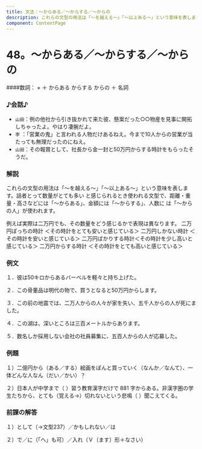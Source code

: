 ```yaml
---
title: 文法：～からある／～からする／～からの
description: これらの文型の用法は「～を越える～」「～以上ある～」という意味を表します。話者とって数量がとても多い と感じられるとき使われる文型で、距離・重量・高さなどには「～からある」、金額には「～からする」、人数に は「～からの人」が使われます。
component: ContentPage
---
```



# 48。～からある／～からする／～からの
####数詞： × ＋ からある からする からの ＋ 名詞
### ♪会話♪
- `山田`：例の他社から引き抜かれて来た彼、懸案だった○○物産を見事に開拓しちゃったよ。やはり凄腕だよ。
- `李` ：「営業の鬼」と言われる人物だけあるねえ。今まで10人からの営業が当たっても無理だったのにねえ。
- `山田`：その報賞として、社長から金一封と50万円からする時計をもらったそうだ。
### 解説
これらの文型の用法は「～を越える～」「～以上ある～」という意味を表します。話者とって数量がとても多い と感じられるとき使われる文型で、距離・重量・高さなどには「～からある」、金額には「～からする」、人数に は「～からの人」が使われます。

例えば実際は二万円でも、その数量をどう感じるかで表現は異なります。 二万円ぽっちの時計 ＜その時計をとても安いと感じている＞ 二万円しかない時計 ＜その時計を安いと感じている＞ 二万円ばかりする時計＜その時計を少し高いと感じている＞ 二万円からする時計 ＜その時計をとても高いと感じている＞
### 例文
１．彼は50キロからあるバーベルを軽々と持ち上げた。

２．この骨董品は明代の物で、買うとなると50万円からします。

３．この前の地震では、二万人からの人々が家を失い、五千人からの人が死にました。

４．この湖は、深いところは三百メートルからあります。

５．数名しか採用しない会社の社員募集に、五百人からの人が応募した。
### 例題
１）二億円から（ある／する）絵画をぽんと買っていく（なんか／なんて）、一体どんな人なん（だい／かい）？

２）日本人が中学まで（ ）習う教育漢字だけで 881 字からある。非漢字圏の学生たちから、とても（覚える→）切れないという悲鳴（ ）聞こえてくる。
### 前課の解答
１）として（→文型237）／かもしれない／は

２）で／に（「へ」も可）／入れ（Ｖ〔ます〕形＋なさい）
